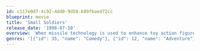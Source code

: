 ```yaml
---
id: c117e0d7-4c92-4dd0-9d58-689f6aed72cc
blueprint: movie
title: 'Small Soldiers'
release_date: '1998-07-10'
overview: 'When missile technology is used to enhance toy action figures, the toys soon begin to take their battle programming too seriously.'
genres: '[{"id": 35, "name": "Comedy"}, {"id": 12, "name": "Adventure"}, {"id": 14, "name": "Fantasy"}, {"id": 878, "name": "Science Fiction"}, {"id": 28, "name": "Action"}]'
---
```

